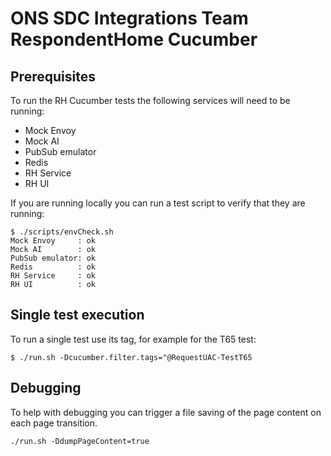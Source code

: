 # ONS SDC Integrations Team RespondentHome Cucumber


## Prerequisites

To run the RH Cucumber tests the following services will need to be running:
 - Mock Envoy
 - Mock AI
 - PubSub emulator
 - Redis
 - RH Service
 - RH UI
 
If you are running locally you can run a test script to verify that they are running:

    $ ./scripts/envCheck.sh
    Mock Envoy     : ok
    Mock AI        : ok
    PubSub emulator: ok
    Redis          : ok
    RH Service     : ok
    RH UI          : ok


## Single test execution

To run a single test use its tag, for example for the T65 test:

    $ ./run.sh -Dcucumber.filter.tags="@RequestUAC-TestT65


## Debugging

To help with debugging you can trigger a file saving of the page content on each page transition. 

    ./run.sh -DdumpPageContent=true

    